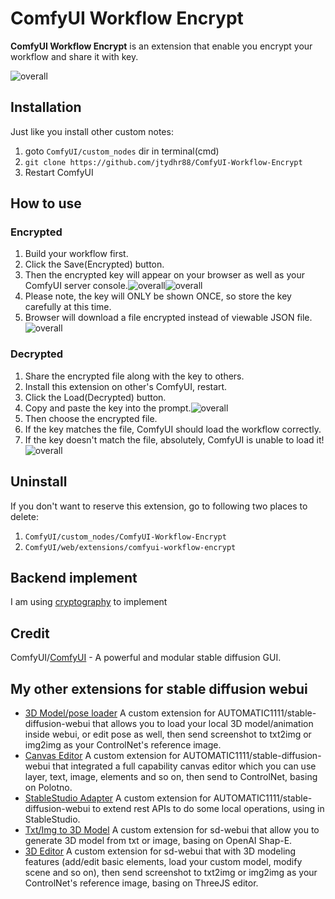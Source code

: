 # ComfyUI Workflow Encrypt

**ComfyUI Workflow Encrypt** is an extension that enable you encrypt your workflow and share it with key.

![overall](doc/overall.png)

## Installation

Just like you install other custom notes:

1. goto `ComfyUI/custom_nodes` dir in terminal(cmd)
2. `git clone https://github.com/jtydhr88/ComfyUI-Workflow-Encrypt`
3. Restart ComfyUI

## How to use

### Encrypted
1. Build your workflow first.
2. Click the Save(Encrypted) button.
3. Then the encrypted key will appear on your browser as well as your ComfyUI server console.![overall](doc/browser-key.png)![overall](doc/console-key.png)
4. Please note, the key will ONLY be shown ONCE, so store the key carefully at this time.
5. Browser will download a file encrypted instead of viewable JSON file. ![overall](doc/encryption-data.png)

### Decrypted
1. Share the encrypted file along with the key to others.
2. Install this extension on other's ComfyUI, restart.
3. Click the Load(Decrypted) button.
4. Copy and paste the key into the prompt.![overall](doc/prompt.png)
5. Then choose the encrypted file.
6. If the key matches the file, ComfyUI should load the workflow correctly.
7. If the key doesn't match the file, absolutely, ComfyUI is unable to load it!![overall](doc/failed.png)

## Uninstall
If you don't want to reserve this extension, go to following two places to delete:
1. `ComfyUI/custom_nodes/ComfyUI-Workflow-Encrypt`
2. `ComfyUI/web/extensions/comfyui-workflow-encrypt`

## Backend implement
I am using [cryptography](https://cryptography.io/en/latest/) to implement

## Credit
ComfyUI/[ComfyUI](https://github.com/comfyanonymous/ComfyUI) - A powerful and modular stable diffusion GUI.

## My other extensions for stable diffusion webui
- [3D Model/pose loader](https://github.com/jtydhr88/sd-3dmodel-loader) A custom extension for AUTOMATIC1111/stable-diffusion-webui that allows you to load your local 3D model/animation inside webui, or edit pose as well, then send screenshot to txt2img or img2img as your ControlNet's reference image.
- [Canvas Editor](https://github.com/jtydhr88/sd-canvas-editor) A custom extension for AUTOMATIC1111/stable-diffusion-webui that integrated a full capability canvas editor which you can use layer, text, image, elements and so on, then send to ControlNet, basing on Polotno.
- [StableStudio Adapter](https://github.com/jtydhr88/sd-webui-StableStudio) A custom extension for AUTOMATIC1111/stable-diffusion-webui to extend rest APIs to do some local operations, using in StableStudio.
- [Txt/Img to 3D Model](https://github.com/jtydhr88/sd-webui-txt-img-to-3d-model) A custom extension for sd-webui that allow you to generate 3D model from txt or image, basing on OpenAI Shap-E.
- [3D Editor](https://github.com/jtydhr88/sd-webui-3d-editor) A custom extension for sd-webui that with 3D modeling features (add/edit basic elements, load your custom model, modify scene and so on), then send screenshot to txt2img or img2img as your ControlNet's reference image, basing on ThreeJS editor.
